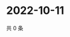 # 2022-10-11

共 0 条

<!-- BEGIN WEIBO -->
<!-- 最后更新时间 Tue Oct 11 2022 03:24:44 GMT+0800 (China Standard Time) -->

<!-- END WEIBO -->
